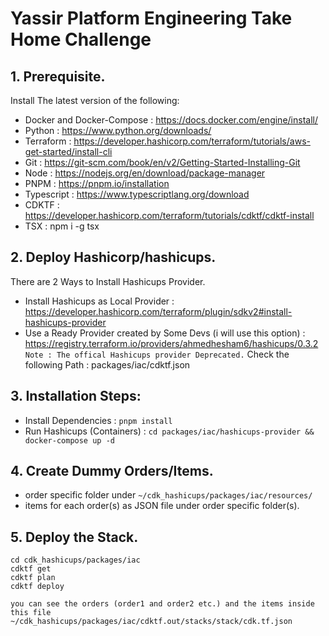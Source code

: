 # Yassir Platform Engineering Take Home Challenge

## 1. Prerequisite.

Install The latest version of the following:
- Docker and Docker-Compose : https://docs.docker.com/engine/install/ 
- Python : https://www.python.org/downloads/ 
- Terraform : https://developer.hashicorp.com/terraform/tutorials/aws-get-started/install-cli
- Git : https://git-scm.com/book/en/v2/Getting-Started-Installing-Git
- Node : https://nodejs.org/en/download/package-manager
- PNPM : https://pnpm.io/installation
- Typescript : https://www.typescriptlang.org/download
- CDKTF : https://developer.hashicorp.com/terraform/tutorials/cdktf/cdktf-install
- TSX : npm i -g tsx

## 2. Deploy Hashicorp/hashicups.

There are 2 Ways to Install Hashicups Provider.
- Install Hashicups as Local Provider : https://developer.hashicorp.com/terraform/plugin/sdkv2#install-hashicups-provider
- Use a Ready Provider created by Some Devs (i will use this option) : https://registry.terraform.io/providers/ahmedhesham6/hashicups/0.3.2
`Note : The offical Hashicups provider Deprecated.`
Check the following Path : packages/iac/cdktf.json

## 3. Installation Steps:
- Install Dependencies : `pnpm install`
- Run Hashicups (Containers) : `cd packages/iac/hashicups-provider && docker-compose up -d`

## 4. Create Dummy Orders/Items.
* order specific folder under `~/cdk_hashicups/packages/iac/resources/`
* items for each order(s) as JSON file under order specific folder(s). 

## 5. Deploy the Stack.
```
cd cdk_hashicups/packages/iac
cdktf get
cdktf plan
cdktf deploy
```

`you can see the orders (order1 and order2 etc.) and the items inside this file ~/cdk_hashicups/packages/iac/cdktf.out/stacks/stack/cdk.tf.json`
